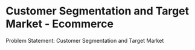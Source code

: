 # Customer Segmentation and Target Market - Ecommerce

Problem Statement: Customer Segmentation and Target Market
